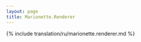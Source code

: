 ```yaml
---
layout: page
title: Marionette.Renderer
---
```


{% include translation/ru/marionette.renderer.md %}